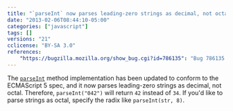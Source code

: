 ```yaml
---
title: "`parseInt` now parses leading-zero strings as decimal, not octal"
date: "2013-02-06T08:44:10-05:00"
categories: ["javascript"]
tags: []
versions: "21"
cclicense: "BY-SA 3.0"
references:
    "https://bugzilla.mozilla.org/show_bug.cgi?id=786135": "Bug 786135 – Make parseInt(\"042\") === 42, now that other engines are moving that way"
---
```

The [`parseInt`](https://developer.mozilla.org/en-US/docs/JavaScript/Reference/Global_Objects/parseInt) method implementation has been updated to conform to the ECMAScript 5 spec, and it now parses leading-zero strings as decimal, not octal. Therefore, `parseInt("042")` will return `42` instead of `34`. If you'd like to parse strings as octal, specify the radix like `parseInt(str, 8)`.
